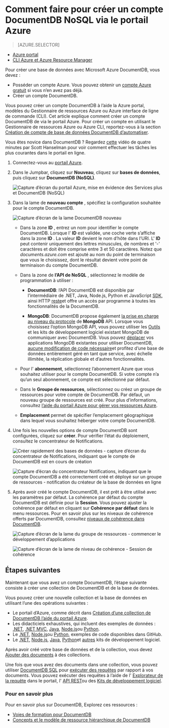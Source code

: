 <properties
    pageTitle="Comment faire pour créer un compte DocumentDB | Microsoft Azure"
    description="Créer une base de données NoSQL Azure DocumentDB. Suivez ces instructions pour créer un compte DocumentDB et commencer à construire votre extrêmement rapide, à l’échelle globale NoSQL de base de données." 
    keywords="créer une base de données"
    services="documentdb"
    documentationCenter=""
    authors="mimig1"
    manager="jhubbard"
    editor="monicar"/>

<tags
    ms.service="documentdb"
    ms.workload="data-services"
    ms.tgt_pltfrm="na"
    ms.devlang="na"
    ms.topic="get-started-article"
    ms.date="10/17/2016"
    ms.author="mimig"/>

# <a name="how-to-create-a-documentdb-nosql-account-using-the-azure-portal"></a>Comment faire pour créer un compte DocumentDB NoSQL via le portail Azure

> [AZURE.SELECTOR]
- [Azure portal](documentdb-create-account.md)
- [CLI Azure et Azure Resource Manager](documentdb-automation-resource-manager-cli.md)

Pour créer une base de données avec Microsoft Azure DocumentDB, vous devez :

- Posséder un compte Azure. Vous pouvez obtenir un [compte Azure gratuit](https://azure.microsoft.com/free) si vous n’en avez pas déjà. 
- Créer un compte DocumentDB.  

Vous pouvez créer un compte DocumentDB à l’aide la Azure portal, modèles du Gestionnaire de ressources Azure ou Azure interface de ligne de commande (CLI). Cet article explique comment créer un compte DocumentDB de via le portail Azure. Pour créer un compte en utilisant le Gestionnaire de ressources Azure ou Azure CLI, reportez-vous à la section [Création de compte de base de données DocumentDB d’automatiser](documentdb-automation-resource-manager-cli.md).

Vous êtes novice dans DocumentDB ? Regardez [cette](https://azure.microsoft.com/documentation/videos/create-documentdb-on-azure/) vidéo de quatre minutes par Scott Hanselman pour voir comment effectuer les tâches les plus courantes dans le portail en ligne.

1.  Connectez-vous au [portail Azure](https://portal.azure.com/).
2.  Dans le Jumpbar, cliquez sur **Nouveau**, cliquez sur **bases de données**, puis cliquez sur **DocumentDB (NoSQL)**. 

    ![Capture d’écran du portail Azure, mise en évidence des Services plus et DocumentDB (NoSQL)](./media/documentdb-create-account/create-nosql-db-databases-json-tutorial-1.png)  

3. Dans la lame de **nouveau compte** , spécifiez la configuration souhaitée pour le compte DocumentDB.

    ![Capture d’écran de la lame DocumentDB nouveau](./media/documentdb-create-account/create-nosql-db-databases-json-tutorial-2.png)

    - Dans la zone **ID** , entrez un nom pour identifier le compte DocumentDB.  Lorsque l' **ID** est validée, une coche verte s’affiche dans la zone **ID** . La valeur **ID** devient le nom d’hôte dans l’URI. L' **ID** peut contenir uniquement des lettres minuscules, de nombres et '-' caractères et doit être comprise entre 3 et 50 caractères. Notez que *documents.azure.com* est ajouté au nom du point de terminaison que vous le choisissez, dont le résultat devient votre point de terminaison du compte DocumentDB.

    - Dans la zone de **l’API de NoSQL** , sélectionnez le modèle de programmation à utiliser :
        - **DocumentDB**: l’API DocumentDB est disponible par l’intermédiaire de .NET, Java, Node.js, Python et JavaScript [SDK](documentdb-sdk-dotnet.md), ainsi HTTP [reste](https://msdn.microsoft.com/library/azure/dn781481.aspx)et offre un accès par programme à toutes les fonctionnalités de la DocumentDB. 
       
        - **MongoDB**: DocumentDB propose également [la prise en charge au niveau du protocole](documentdb-protocol-mongodb.md) de **MongoDB** API. Lorsque vous choisissez l’option MongoDB API, vous pouvez utiliser les [Outils](documentdb-mongodb-mongochef.md) et les kits de développement logiciel existant MongoDB de communiquer avec DocumentDB. Vous pouvez [déplacer](documentdb-import-data.md) vos applications MongoDB existantes pour utiliser DocumentDB, [aucune modification de code nécessaire](documentdb-connect-mongodb-account.md)et profitez d’une base de données entièrement géré en tant que service, avec échelle illimitée, la réplication globale et d’autres fonctionnalités.

    - Pour l' **abonnement**, sélectionnez l’abonnement Azure que vous souhaitez utiliser pour le compte DocumentDB. Si votre compte n’a qu’un seul abonnement, ce compte est sélectionné par défaut.

    - Dans le **Groupe de ressources**, sélectionnez ou créez un groupe de ressources pour votre compte de DocumentDB.  Par défaut, un nouveau groupe de ressources est créé. Pour plus d’informations, consultez [l’aide du portail Azure pour gérer vos ressources Azure](../articles/azure-portal/resource-group-portal.md).

    - **Emplacement** permet de spécifier l’emplacement géographique dans lequel vous souhaitez héberger votre compte DocumentDB. 

4.  Une fois les nouvelles options de compte DocumentDB sont configurées, cliquez sur **créer**. Pour vérifier l’état du déploiement, consultez le concentrateur de Notifications.  

    ![Créer rapidement des bases de données - capture d’écran du concentrateur de Notifications, indiquant que le compte de DocumentDB est en cours de création](./media/documentdb-create-account/create-nosql-db-databases-json-tutorial-4.png)  

    ![Capture d’écran du concentrateur Notifications, indiquant que le compte DocumentDB a été correctement créé et déployé sur un groupe de ressources - notification du créateur de la base de données en ligne](./media/documentdb-create-account/create-nosql-db-databases-json-tutorial-5.png)

5.  Après avoir créé le compte DocumentDB, il est prêt à être utilisé avec les paramètres par défaut. La cohérence par défaut du compte DocumentDB est définie pour la **Session**.  Vous pouvez ajuster la cohérence par défaut en cliquant sur **Cohérence par défaut** dans le menu ressources. Pour en savoir plus sur les niveaux de cohérence offerts par DocumentDB, consultez [niveaux de cohérence dans DocumentDB](documentdb-consistency-levels.md).

    ![Capture d’écran de la lame du groupe de ressources - commencer le développement d’applications](./media/documentdb-create-account/create-nosql-db-databases-json-tutorial-6.png)  

    ![Capture d’écran de la lame de niveau de cohérence - Session de cohérence](./media/documentdb-create-account/create-nosql-db-databases-json-tutorial-7.png)  

[How to: Create a DocumentDB account]: #Howto
[Next steps]: #NextSteps
[documentdb-manage]:../articles/documentdb/documentdb-manage.md


## <a name="next-steps"></a>Étapes suivantes

Maintenant que vous avez un compte DocumentDB, l’étape suivante consiste à créer une collection de DocumentDB et de la base de données. 

Vous pouvez créer une nouvelle collection et la base de données en utilisant l’une des opérations suivantes :

- Le portail d’Azure, comme décrit dans [Création d’une collection de DocumentDB l’aide du portail Azure](documentdb-create-collection.md).
- Les didacticiels exhaustives, qui incluent des exemples de données : [.NET](documentdb-get-started.md), [.NET MVC](documentdb-dotnet-application.md), [Java](documentdb-java-application.md), [Node.js](documentdb-nodejs-application.md)ou [Python](documentdb-python-application.md).
- Le [.NET](documentdb-dotnet-samples.md#database-examples), [Node.js](documentdb-nodejs-samples.md#database-examples)ou [Python,](documentdb-python-samples.md#database-examples) exemples de code disponibles dans GitHub.
- Le [.NET](documentdb-sdk-dotnet.md), [Node.js](documentdb-sdk-node.md), [Java](documentdb-sdk-java.md), [Python](documentdb-sdk-python.md)et [autres](https://msdn.microsoft.com/library/azure/mt489072.aspx) kits de développement logiciel.

Après avoir créé votre base de données et de la collection, vous devez [Ajouter des documents](documentdb-view-json-document-explorer.md) à des collections.

Une fois que vous avez des documents dans une collection, vous pouvez utiliser [DocumentDB SQL](documentdb-sql-query.md) pour [exécuter des requêtes](documentdb-sql-query.md#executing-queries) par rapport à vos documents. Vous pouvez exécuter des requêtes à l’aide de l' [Explorateur de la requête](documentdb-query-collections-query-explorer.md) dans le portail, l' [API REST](https://msdn.microsoft.com/library/azure/dn781481.aspx)ou des [Kits de développement logiciel](documentdb-sdk-dotnet.md).

### <a name="learn-more"></a>Pour en savoir plus

Pour en savoir plus sur DocumentDB, Explorez ces ressources :

-   [Voies de formation pour DocumentDB](https://azure.microsoft.com/documentation/learning-paths/documentdb/)
-   [Concepts et le modèle de ressource hiérarchique de DocumentDB](documentdb-resources.md)
